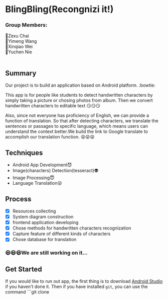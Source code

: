 # BlingBling(Recongnizi it!)

### Group Members:
:boy:Zexu Chai   
:girl:Yimeng Wang   
:girl:Xinqiao Wei   
:girl:Yuchen Nie   
   
   
   
## Summary
 Our project is to build an application based on Android platform. :bowtie:
 
 This app is for people like students to detect handwritten characters by simply taking a picture or chosing photos from album. Then we convert handwritten characters to editable text :smirk::smirk::smirk:
 
 Also, since not everyone has proficiency of English, we can provide a function of translation. So that after detecting characters, we translate the sentences or passages to specific language, which means users can understand the context better.We build the link to Google translate to accomplish our translation function. :stuck_out_tongue_closed_eyes::stuck_out_tongue_closed_eyes::stuck_out_tongue_closed_eyes:
 
 
 
## Techniques
* Android App Development:smiling_imp:
* Image(characters) Detection(tesseract):alien:
* Image Processing:innocent:
* Language Translation:stuck_out_tongue_winking_eye:




## Process
- [x] Resources collecting
- [x] System diagram construction
- [x] frontend application developing
- [x] Chose methods for handwritten characters recognization 
- [x] Capture feature of different kinds of characters
- [x] Chose database for translation

### :satisfied::satisfied::satisfied:We are still working on it...


## Get Started
If you would like to run out app, the first thing is to download [Android Studio](https://developer.android.com/studio/index.html) if you haven't done it.  Then if you have installed ```git```, you can use the command ```git clone 
 
 
 





